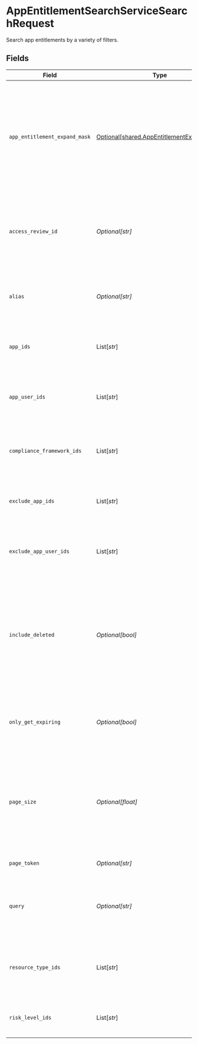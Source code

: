 # AppEntitlementSearchServiceSearchRequest

Search app entitlements by a variety of filters.


## Fields

| Field                                                                                                                                     | Type                                                                                                                                      | Required                                                                                                                                  | Description                                                                                                                               |
| ----------------------------------------------------------------------------------------------------------------------------------------- | ----------------------------------------------------------------------------------------------------------------------------------------- | ----------------------------------------------------------------------------------------------------------------------------------------- | ----------------------------------------------------------------------------------------------------------------------------------------- |
| `app_entitlement_expand_mask`                                                                                                             | [Optional[shared.AppEntitlementExpandMask]](../../models/shared/appentitlementexpandmask.md)                                              | :heavy_minus_sign:                                                                                                                        | The app entitlement expand mask allows the user to get additional information when getting responses containing app entitlement views.    |
| `access_review_id`                                                                                                                        | *Optional[str]*                                                                                                                           | :heavy_minus_sign:                                                                                                                        | Search for app entitlements that are being reviewed as part of this access review campaign.                                               |
| `alias`                                                                                                                                   | *Optional[str]*                                                                                                                           | :heavy_minus_sign:                                                                                                                        | Search for app entitlements that have this alias (exact match).                                                                           |
| `app_ids`                                                                                                                                 | List[*str*]                                                                                                                               | :heavy_minus_sign:                                                                                                                        | Search for app entitlements contained in any of these apps.                                                                               |
| `app_user_ids`                                                                                                                            | List[*str*]                                                                                                                               | :heavy_minus_sign:                                                                                                                        | Search for app entitlements that are granted to any of these app user ids.                                                                |
| `compliance_framework_ids`                                                                                                                | List[*str*]                                                                                                                               | :heavy_minus_sign:                                                                                                                        | Search for app entitlements that are part of these compliace frameworks.                                                                  |
| `exclude_app_ids`                                                                                                                         | List[*str*]                                                                                                                               | :heavy_minus_sign:                                                                                                                        | Exclude app entitlements from the results that are in these app IDs.                                                                      |
| `exclude_app_user_ids`                                                                                                                    | List[*str*]                                                                                                                               | :heavy_minus_sign:                                                                                                                        | Exclude app entitlements from the results that these app users have granted.                                                              |
| `include_deleted`                                                                                                                         | *Optional[bool]*                                                                                                                          | :heavy_minus_sign:                                                                                                                        | Include deleted app entitlements, this includes app entitlements that have a deleted parent object (app, app resource, app resource type) |
| `only_get_expiring`                                                                                                                       | *Optional[bool]*                                                                                                                          | :heavy_minus_sign:                                                                                                                        | Restrict results to only those who have expiring app entitlement user bindings.                                                           |
| `page_size`                                                                                                                               | *Optional[float]*                                                                                                                         | :heavy_minus_sign:                                                                                                                        | The pageSize where 0 <= pageSize <= 100. Values < 10 will be set to 10. A value of 0 returns the default page size (currently 25)         |
| `page_token`                                                                                                                              | *Optional[str]*                                                                                                                           | :heavy_minus_sign:                                                                                                                        | The pageToken field.                                                                                                                      |
| `query`                                                                                                                                   | *Optional[str]*                                                                                                                           | :heavy_minus_sign:                                                                                                                        | Query the app entitlements with a fuzzy search on display name and description.                                                           |
| `resource_type_ids`                                                                                                                       | List[*str*]                                                                                                                               | :heavy_minus_sign:                                                                                                                        | Search for app entitlements that are for items on these resource types.                                                                   |
| `risk_level_ids`                                                                                                                          | List[*str*]                                                                                                                               | :heavy_minus_sign:                                                                                                                        | Search for app entitlements with these risk levels.                                                                                       |